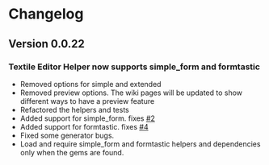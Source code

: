 # Changelog

## Version 0.0.22

### Textile Editor Helper now supports simple_form and formtastic

* Removed options for simple and extended
* Removed preview options. The wiki pages will be updated to show different ways to have a preview feature
* Refactored the helpers and tests
* Added support for simple_form. fixes <a href="https://github.com/bridgeutopia/textile_editor_helper/issues/2" target="_blank">#2</a>
* Added support for formtastic. fixes  <a href="https://github.com/bridgeutopia/textile_editor_helper/issues/4" target="_blank">#4</a>
* Fixed some generator bugs.
* Load and require simple_form and formtastic helpers and dependencies only when the gems are found.
